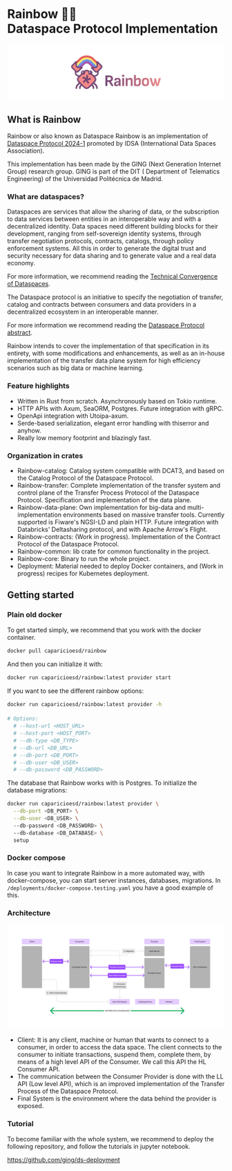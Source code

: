 # Rainbow 🌈🌈<br>Dataspace Protocol Implementation

![Rainbow front](./docs/static/img/rainbow.png)

## What is Rainbow

Rainbow or also known as Dataspace Rainbow is an implementation
of [Dataspace Protocol 2024-1](https://docs.internationaldataspaces.org/ids-knowledgebase/dataspace-protocol) promoted
by IDSA (International Data Spaces Association).

This implementation has been made by the GING (Next Generation Internet Group) research group. GING is part of the DIT (
Department of Telematics Engineering) of the Universidad Politécnica de Madrid.

### What are dataspaces?

Dataspaces are services that allow the sharing of data, or the subscription to data services between entities in an
interoperable way and with a decentralized identity. Data spaces need different building blocks for their development,
ranging from self-sovereign identity systems, through transfer negotiation protocols, contracts, catalogs, through
policy enforcement systems. All this in order to generate the digital trust and security necessary for data sharing and
to generate value and a real data economy.

For more information, we recommend reading
the [Technical Convergence of Dataspaces](https://data-spaces-business-alliance.eu/wp-content/uploads/dlm_uploads/Data-Spaces-Business-Alliance-Technical-Convergence-V2.pdf).

The Dataspace protocol is an initiative to specify the negotiation of transfer, catalog and contracts between consumers
and data providers in a decentralized ecosystem in an interoperable manner.

For more information we recommend reading
the [Dataspace Protocol abstract](https://docs.internationaldataspaces.org/ids-knowledgebase/dataspace-protocol).

Rainbow intends to cover the implementation of that specification in its entirety, with some modifications and
enhancements, as well as an in-house implementation of the transfer data plane system for high efficiency scenarios such
as big data or machine learning.

### **Feature highlights**

- Written in Rust from scratch. Asynchronously based on Tokio runtime.
- HTTP APIs with Axum, SeaORM, Postgres. Future integration with gRPC.
- OpenApi integration with Utoipa-axum.
- Serde-based serialization, elegant error handling with thiserror and anyhow.
- Really low memory footprint and blazingly fast.

### Organization in crates

- Rainbow-catalog: Catalog system compatible with DCAT3, and based on the Catalog Protocol of the Dataspace Protocol.
- Rainbow-transfer: Complete implementation of the transfer system and control plane of the Transfer Process Protocol of
  the Dataspace Protocol. Specification and implementation of the data plane.
- Rainbow-data-plane: Own implementation for big-data and multi-implementation environments based on
  massive transfer tools. Currently supported is Fiware's NGSI-LD and plain HTTP. Future integration with Databricks'
  Deltasharing protocol, and with Apache Arrow's Flight.
- Rainbow-contracts: (Work in progress). Implementation of the Contract Protocol of the Dataspace Protocol.
- Rainbow-common: lib crate for common functionality in the project.
- Rainbow-core: Binary to run the whole project.
- Deployment: Material needed to deploy Docker containers, and (Work in progress) recipes for Kubernetes deployment.

## Getting started

### Plain old docker

To get started simply, we recommend that you work with the docker container.

```bash
docker pull caparicioesd/rainbow
```

And then you can initialize it with:

```bash
docker run caparicioesd/rainbow:latest provider start
```

If you want to see the different rainbow options:

```bash
docker run caparicioesd/rainbow:latest provider -h  

# Options:
  # --host-url <HOST_URL>                  
  # --host-port <HOST_PORT>                
  # --db-type <DB_TYPE>                    
  # --db-url <DB_URL>                      
  # --db-port <DB_PORT>                    
  # --db-user <DB_USER>                    
  # --db-password <DB_PASSWORD>  
```

The database that Rainbow works with is Postgres. To initialize the database migrations:

```bash
docker run caparicioesd/rainbow:latest provider \
  --db-port <DB_PORT> \
  --db-user <DB_USER> \                    
  --db-password <DB_PASSWORD> \           
  --db-database <DB_DATABASE> \
  setup
```

### Docker compose

In case you want to integrate Rainbow in a more automated way, with docker-compose, you can start server instances,
databases, migrations. In `/deployments/docker-compose.testing.yaml` you have a good example of this.

### Architecture

![arquitectura.png](./docs/static/img/arquitectura.png)

- Client: It is any client, machine or human that wants to connect to a consumer, in order to access the data space. The
  client connects to the consumer to initiate transactions, suspend them, complete them, by means of a high level API of
  the Consumer. We call this API the HL Consumer API.
- The communication between the Consumer Provider is done with the LL API (Low level API), which is an improved
  implementation of the Transfer Process of the Dataspace Protocol.
- Final System is the environment where the data behind the provider is exposed.

### Tutorial

To become familiar with the whole system, we recommend to deploy the following repository, and follow the tutorials in
jupyter notebook.

https://github.com/ging/ds-deployment
